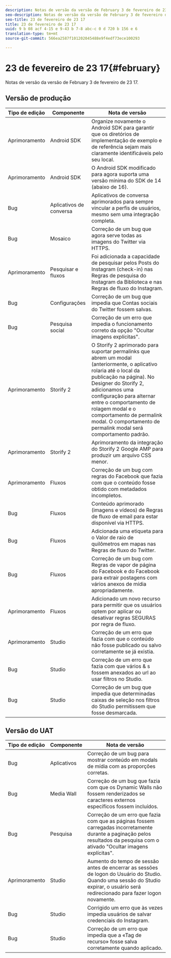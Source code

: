 ```yaml
---
description: Notas de versão da versão de February 3 de fevereiro de 23 17.
seo-description: Notas de versão da versão de February 3 de fevereiro de 23 17.
seo-title: 23 de fevereiro de 23 17
title: 23 de fevereiro de 23 17
uuid: 9 b 08 acf 4-15 e 9-43 b 7-8 abc-c 0 d 720 b 156 e 6
translation-type: tm+mt
source-git-commit: 566ea2587f101202045488e9f4edf73ece100293

---
```



# 23 de fevereiro de 23 17{#february}

Notas de versão da versão de February 3 de fevereiro de 23 17.

## Versão de produção

| **Tipo de edição** | **Componente** | **Nota de versão** |
|---|---|---|
| Aprimoramento | Android SDK | Organize novamente o Android SDK para garantir que os diretórios de implementação de exemplo e de referência sejam mais claramente identificáveis pelo seu local. |
| Aprimoramento | Android SDK | O Android SDK modificado para agora suporta uma versão mínima do SDK de 14 (abaixo de 16). |
| Bug | Aplicativos de conversa | Aplicativos de conversa aprimorados para sempre vincular a perfis de usuários, mesmo sem uma integração completa. |
| Bug | Mosaico | Correção de um bug que agora serve todas as imagens do Twitter via HTTPS. |
| Aprimoramento | Pesquisar e fluxos | Foi adicionada a capacidade de pesquisar pelos Posts do Instagram (check-in) nas Regras de pesquisa do Instagram da Biblioteca e nas Regras de fluxo do Instagram. |
| Bug | Configurações | Correção de um bug que impedia que Contas sociais do Twitter fossem salvas. |
| Bug | Pesquisa social | Correção de um erro que impedia o funcionamento correto da opção "Ocultar imagens explícitas". |
| Aprimoramento | Storify 2 | O Storify 2 aprimorado para suportar permalinks que abrem um modal (anteriormente, o aplicativo rolaria até o local da publicação na página). No Designer do Storify 2, adicionamos uma configuração para alternar entre o comportamento de rolagem modal e o comportamento de permalink modal. O comportamento de permalink modal será comportamento padrão. |
| Aprimoramento | Storify 2 | Aprimoramento da integração do Storify 2 Google AMP para produzir um arquivo CSS menor. |
| Aprimoramento | Fluxos | Correção de um bug com regras do Facebook que fazia com que o conteúdo fosse obtido com metadados incompletos. |
| Bug | Fluxos | Conteúdo aprimorado (imagens e vídeos) de Regras de fluxo de email para estar disponível via HTTPS. |
| Bug | Fluxos | Adicionada uma etiqueta para o Valor de raio de quilômetros em mapas nas Regras de fluxo do Twitter. |
| Bug | Fluxos | Correção de um bug com Regras de vapor de página do Facebook e do Facebook para extrair postagens com vários anexos de mídia apropriadamente. |
| Aprimoramento | Fluxos | Adicionado um novo recurso para permitir que os usuários optem por aplicar ou desativar regras SEGURAS por regra de fluxo. |
| Aprimoramento | Studio | Correção de um erro que fazia com que o conteúdo não fosse publicado ou salvo corretamente se já existia. |
| Bug | Studio | Correção de um erro que fazia com que vários & s fossem anexados ao url ao usar filtros no Studio. |
| Bug | Studio | Correção de um bug que impedia que determinadas caixas de seleção nos filtros do Studio permitissem que fosse desmarcada. |

## Versão do UAT

| **Tipo de edição** | **Componente** | **Nota de versão** |
|---|---|---|
| Bug | Aplicativos | Correção de um bug para mostrar conteúdo em modals de mídia com as proporções corretas. |
| Bug | Media Wall | Correção de um bug que fazia com que os Dynamic Walls não fossem renderizados se caracteres externos específicos fossem incluídos. |
| Bug | Pesquisa | Correção de um erro que fazia com que as páginas fossem carregadas incorretamente durante a paginação pelos resultados da pesquisa com o ativado "Ocultar imagens explícitas". |
| Aprimoramento | Studio | Aumento do tempo de sessão antes de encerrar as sessões de logon do Usuário do Studio. Quando uma sessão do Studio expirar, o usuário será redirecionado para fazer logon novamente. |
| Bug | Studio | Corrigido um erro que às vezes impedia usuários de salvar credenciais do Instagram. |
| Bug | Studio | Correção de um erro que impedia que a «Tag de recurso» fosse salva corretamente quando aplicado. |

